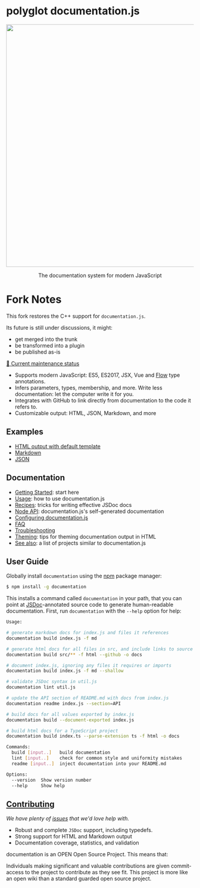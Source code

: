 # polyglot documentation.js

<p align="center">
  <img src="./.github/documentation-js-logo.png" width="650" />
</p>

<p align="center">
  The documentation system for modern JavaScript
</p>


# Fork Notes

This fork restores the C++ support for `documentation.js`.

Its future is still under discussions, it might:
* get merged into the trunk
* be transformed into a plugin
* be published as-is

[:date: Current maintenance status](https://github.com/documentationjs/documentation/wiki/Current-maintenance-status)

- Supports modern JavaScript: ES5, ES2017, JSX, Vue and [Flow](https://flow.org/) type annotations.
- Infers parameters, types, membership, and more. Write less documentation: let the computer write it for you.
- Integrates with GitHub to link directly from documentation to the code it refers to.
- Customizable output: HTML, JSON, Markdown, and more

## Examples

- [HTML output with default template](https://documentation.js.org/html-example/)
- [Markdown](https://github.com/documentationjs/documentation/blob/master/docs/NODE_API.md)
- [JSON](https://documentation.js.org/html-example/index.json)

## Documentation

- [Getting Started](docs/GETTING_STARTED.md): start here
- [Usage](docs/USAGE.md): how to use documentation.js
- [Recipes](docs/RECIPES.md): tricks for writing effective JSDoc docs
- [Node API](docs/NODE_API.md): documentation.js's self-generated documentation
- [Configuring documentation.js](docs/CONFIG.md)
- [FAQ](docs/FAQ.md)
- [Troubleshooting](docs/TROUBLESHOOTING.md)
- [Theming](docs/THEMING.md): tips for theming documentation output in HTML
- [See also](https://github.com/documentationjs/documentation/wiki/See-also): a list of projects similar to documentation.js

## User Guide

Globally install `documentation` using the [npm](https://www.npmjs.com/) package manager:

```sh
$ npm install -g documentation
```

This installs a command called `documentation` in your path, that you can
point at [JSDoc](http://usejsdoc.org/)-annotated source code to generate
human-readable documentation. First, run `documentation` with the `--help`
option for help:

```sh
Usage:

# generate markdown docs for index.js and files it references
documentation build index.js -f md

# generate html docs for all files in src, and include links to source files in github
documentation build src/** -f html --github -o docs

# document index.js, ignoring any files it requires or imports
documentation build index.js -f md --shallow

# validate JSDoc syntax in util.js
documentation lint util.js

# update the API section of README.md with docs from index.js
documentation readme index.js --section=API

# build docs for all values exported by index.js
documentation build --document-exported index.js

# build html docs for a TypeScript project
documentation build index.ts --parse-extension ts -f html -o docs

Commands:
  build [input..]   build documentation
  lint [input..]    check for common style and uniformity mistakes
  readme [input..]  inject documentation into your README.md

Options:
  --version  Show version number                                       [boolean]
  --help     Show help                                                 [boolean]
```

## [Contributing](CONTRIBUTING.md)

_We have plenty of
[issues](https://github.com/documentationjs/documentation/issues) that we'd
love help with._

- Robust and complete `JSDoc` support, including typedefs.
- Strong support for HTML and Markdown output
- Documentation coverage, statistics, and validation

documentation is an OPEN Open Source Project. This means that:

Individuals making significant and valuable contributions are given
commit-access to the project to contribute as they see fit. This
project is more like an open wiki than a standard guarded open source project.
